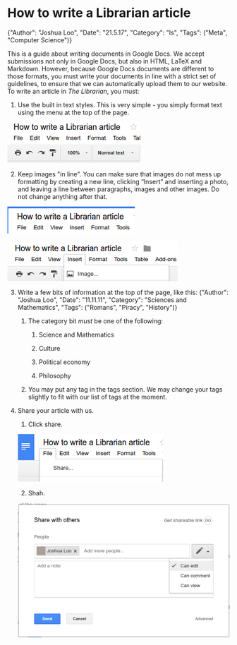 # How to write a Librarian article

{"Author": "Joshua Loo", "Date": "21.5.17", "Category": "Is", "Tags": ("Meta", "Computer Science")}

This is a guide about writing documents in Google Docs. We accept submissions not only in Google Docs, but also in HTML, LaTeX and Markdown. However, because Google Docs documents are different to those formats, you must write your documents in line with a strict set of guidelines, to ensure that we can automatically upload them to our website. To write an article in *The Librarian*, you must:

1. Use the built in text styles. This is very simple - you simply format text using the menu at the top of the page.

![](image_0.png)

2. Keep images "in line". You can make sure that images do not mess up formatting by creating a new line, clicking “Insert” and inserting a photo, and leaving a line between paragraphs, images and other images. Do not change anything after that.

![](image_1.png)

![](image_2.png)

3. Write a few bits of information at the top of the page, like this:
 {"Author": "Joshua Loo", "Date": "11.11.11", "Category": "Sciences and Mathematics", "Tags": ("Romans", "Piracy", "History")}

    1. The category bit *must* be one of the following:

        1. Science and Mathematics

        2. Culture

        3. Political economy

        4. Philosophy

    2. You may put any tag in the tags section. We may change your tags slightly to fit with our list of tags at the moment.

4. Share your article with us.

    1. Click share.

    ![](image_3.png)

    2. Shah.

    ![](image_4.png)
